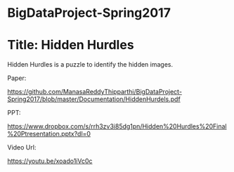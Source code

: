 # BigDataProject-Spring2017 

# Title: Hidden Hurdles

Hidden Hurdles is a puzzle to identify the hidden images.

Paper:

https://github.com/ManasaReddyThipparthi/BigDataProject-Spring2017/blob/master/Documentation/HiddenHurdels.pdf

PPT:

https://www.dropbox.com/s/rrh3zv3i85dg1pn/Hidden%20Hurdles%20Final%20Ptresentation.pptx?dl=0

Video Url:

https://youtu.be/xoado1iVc0c
